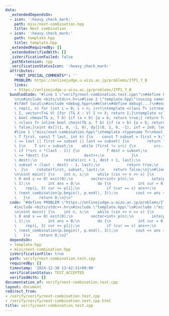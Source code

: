 ```yaml
---
data:
  _extendedDependsOn:
  - icon: ':heavy_check_mark:'
    path: misc/next-combination.hpp
    title: Next combination
  - icon: ':heavy_check_mark:'
    path: template.hpp
    title: template.hpp
  _extendedRequiredBy: []
  _extendedVerifiedWith: []
  _isVerificationFailed: false
  _pathExtension: cpp
  _verificationStatusIcon: ':heavy_check_mark:'
  attributes:
    '*NOT_SPECIAL_COMMENTS*': ''
    PROBLEM: https://onlinejudge.u-aizu.ac.jp/problems/ITP1_7_B
    links:
    - https://onlinejudge.u-aizu.ac.jp/problems/ITP1_7_B
  bundledCode: "#line 1 \"verify/next-combination.test.cpp\"\n#define PROBLEM \"https://onlinejudge.u-aizu.ac.jp/problems/ITP1_7_B\"\
    \n\n#include <bits/stdc++.h>\n#line 2 \"template.hpp\"\nusing namespace std;\n\
    #ifdef local\n#include <debug.hpp>\n#else\n#define debug(...)\n#endif\n#define\
    \ rep(i, n) for (int i = 0; i < n; i++)\ntemplate <class T> istream& operator>>(istream&\
    \ I, vector<T>& V) {for (T& X : V) I >> X; return I;}\ntemplate <class T> inline\
    \ bool chmax(T& a, T b) {if (a < b) {a = b; return true;} return false;}\ntemplate\
    \ <class T> inline bool chmin(T& a, T b) {if (a > b) {a = b; return true;} return\
    \ false;}\nint dx[](1, 0, -1, 0), dy[](0, 1, 0, -1), inf = 2e9; long INF = 1e18;\n\
    #line 1 \"misc/next-combination.hpp\"\ntemplate <typename T>\nbool next_combination(const\
    \ T first, const T last, int k) {\n    const T subset = first + k;\n    if (first\
    \ == last || first == subset || last == subset) {\n        return false;\n   \
    \ }\n    T src = subset;\n    while (first != src) {\n        src--;\n       \
    \ if (*src < *(last - 1)) {\n            T dest = subset;\n            while (*src\
    \ >= *dest) {\n                dest++;\n            }\n            iter_swap(src,\
    \ dest);\n            rotate(src + 1, dest + 1, last);\n            rotate(subset,\
    \ subset + (last - dest) - 1, last);\n            return true;\n        }\n  \
    \  }\n    rotate(first, subset, last);\n    return false;\n}\n#line 6 \"verify/next-combination.test.cpp\"\
    \n\nint main() {\n    int n, s;\n    while (cin >> n >> s) {\n        if (n ==\
    \ 0 and s == 0) exit(0);\n        vector<int> p(n);\n        iota(p.begin(), p.end(),\
    \ 1);\n        int ans = 0;\n        do {\n            int cur = 0;\n        \
    \    rep(i, 3) cur += p[i];\n            if (cur == s) ans++;\n        } while\
    \ (next_combination(p.begin(), p.end(), 3));\n        cout << ans << endl;\n \
    \   }\n    return 0;\n}\n"
  code: "#define PROBLEM \"https://onlinejudge.u-aizu.ac.jp/problems/ITP1_7_B\"\n\n\
    #include <bits/stdc++.h>\n#include \"template.hpp\"\n#include \"misc/next-combination.hpp\"\
    \n\nint main() {\n    int n, s;\n    while (cin >> n >> s) {\n        if (n ==\
    \ 0 and s == 0) exit(0);\n        vector<int> p(n);\n        iota(p.begin(), p.end(),\
    \ 1);\n        int ans = 0;\n        do {\n            int cur = 0;\n        \
    \    rep(i, 3) cur += p[i];\n            if (cur == s) ans++;\n        } while\
    \ (next_combination(p.begin(), p.end(), 3));\n        cout << ans << endl;\n \
    \   }\n    return 0;\n}"
  dependsOn:
  - template.hpp
  - misc/next-combination.hpp
  isVerificationFile: true
  path: verify/next-combination.test.cpp
  requiredBy: []
  timestamp: '2024-12-30 13:42:31+09:00'
  verificationStatus: TEST_ACCEPTED
  verifiedWith: []
documentation_of: verify/next-combination.test.cpp
layout: document
redirect_from:
- /verify/verify/next-combination.test.cpp
- /verify/verify/next-combination.test.cpp.html
title: verify/next-combination.test.cpp
---
```

